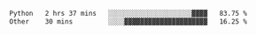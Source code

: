  <!--START_SECTION:waka-->

```txt
Python   2 hrs 37 mins   ░░░░░░░░░░░░░░░░░░░░░▓▓▓▓   83.75 %
Other    30 mins         ░░░░▓▓▓▓▓▓▓▓▓▓▓▓▓▓▓▓▓▓▓▓▓   16.25 %
```

<!--END_SECTION:waka-->
